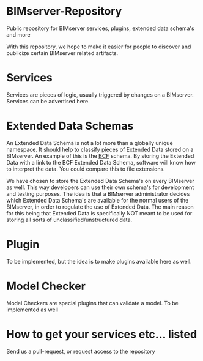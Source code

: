BIMserver-Repository
====================

Public repository for BIMserver services, plugins, extended data schema's and more

With this repository, we hope to make it easier for people to discover and publicize certain BIMserver related artifacts.

# Services

Services are pieces of logic, usually triggered by changes on a BIMserver. Services can be advertised here.

# Extended Data Schemas

An Extended Data Schema is not a lot more than a globally unique namespace. It should help to classify pieces of Extended Data stored on a BIMserver. An example of this is the [BCF](http://www.buildingsmart-tech.org/specifications/bcf-releases) schema. By storing the Extended Data with a link to the BCF Extended Data Schema, software will know how to interpret the data. You could compare this to file extensions.

We have chosen to store the Extended Data Schema's on every BIMserver as well. This way developers can use their own schema's for development and testing purposes. The idea is that a BIMserver administrator decides which Extended Data Schema's are available for the normal users of the BIMserver, in order to regulate the use of Extended Data. The main reason for this being that Extended Data is specifically NOT meant to be used for storing all sorts of unclassified/unstructured data.

# Plugin

To be implemented, but the idea is to make plugins available here as well.

# Model Checker

Model Checkers are special plugins that can validate a model. To be implemented as well

# How to get your services etc... listed

Send us a pull-request, or request access to the repository
